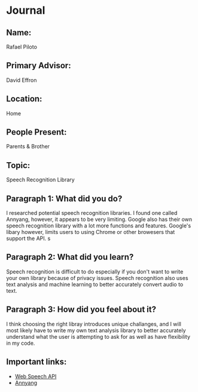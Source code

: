 # Journal

## Name:
Rafael Piloto

## Primary Advisor: 
David Effron

## Location:
Home

## People Present:
Parents & Brother

## Topic:
Speech Recognition Library

## Paragraph 1: What did you do?
I researched potential speech recognition libraries. I found one called Annyang, however, it appears to be very limiting. 
Google also has their own speech recognition library with a lot more functions and features. Google's libary however, limits users
to using Chrome or other browesers that support the API. s


## Paragraph 2: What did you learn?
Speech recognition is difficult to do especially if you don't want to write your own library because of privacy issues.
Speech recognition also uses text analysis and machine learning to better accurately convert audio to text.


## Paragraph 3: How did you feel about it?
I think choosing the right libray introduces unique challanges, and I will most likely have to write my own text analysis library
to better accurately understand what the user is attempting to ask for as well as have flexibility in my code. 

## Important links:
- [Web Speech API](https://developer.mozilla.org/en-US/docs/Web/API/Web_Speech_API/Using_the_Web_Speech_API)
- [Annyang](https://www.talater.com/annyang/)